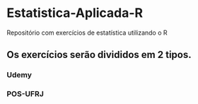 # Estatistica-Aplicada-R
Repositório com exercícios de estatística utilizando o R

## Os exercícios serão divididos em 2 tipos.
### Udemy
### POS-UFRJ

